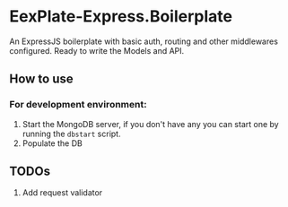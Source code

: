 # EexPlate-Express.Boilerplate

An ExpressJS boilerplate with basic auth, routing and other middlewares configured. Ready to write the Models and API.

## How to use

### For development environment:

1. Start the MongoDB server, if you don't have any you can start one by running the `dbstart` script.
2. Populate the DB

## TODOs

1. Add request validator

